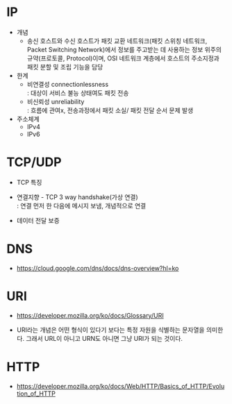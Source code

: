 # IP
- 개념
  - 송신 호스트와 수신 호스트가 패킷 교환 네트워크(패킷 스위칭 네트워크, Packet Switching Network)에서 정보를 주고받는 데 사용하는 정보 위주의 규약(프로토콜, Protocol)이며,
     OSI 네트워크 계층에서 호스트의 주소지정과 패킷 분할 및 조립 기능을 담당
- 한계
    - 비연결성 connectionlessness<br>
      : 대상이 서비스 불능 상태여도 패킷 전송<br>
    - 비신뢰성 unreliability <br>
      : 흐름에 관여x, 전송과정에서 패킷 소실/ 패킷 전달 순서 문제 발생<br>
- 주소체계
  - IPv4
  - IPv6
# TCP/UDP
-  TCP 특징
  - 연결지향 - TCP 3 way handshake(가상 연결)<br>
    : 연결 먼저 한 다음에 메시지 보냄, 개념적으로 연결

  - 데이터 전달 보증
  
# DNS
- https://cloud.google.com/dns/docs/dns-overview?hl=ko

# URI
- https://developer.mozilla.org/ko/docs/Glossary/URI

- URI라는 개념은 어떤 형식이 있다기 보다는 특정 자원을 식별하는 문자열을 의미한다. 그래서 URL이 아니고 URN도 아니면 그냥 URI가 되는 것이다.

# HTTP
- https://developer.mozilla.org/ko/docs/Web/HTTP/Basics_of_HTTP/Evolution_of_HTTP